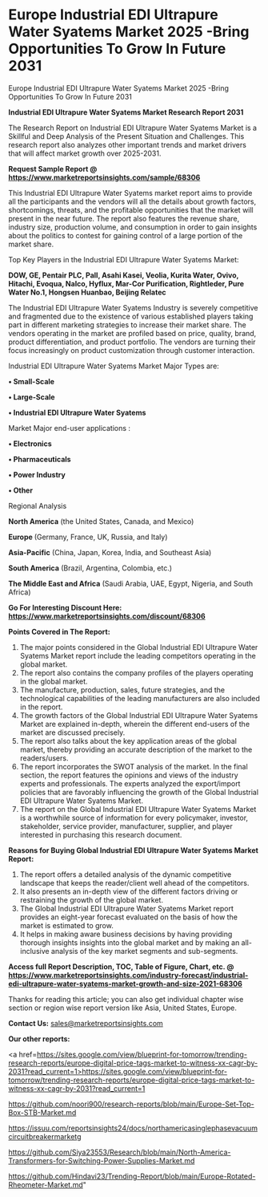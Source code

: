 # Europe Industrial EDI Ultrapure Water Syatems Market 2025 -Bring Opportunities To Grow In Future 2031
 Europe Industrial EDI Ultrapure Water Syatems Market 2025 -Bring Opportunities To Grow In Future 2031

<strong>Industrial EDI Ultrapure Water Syatems Market Research Report 2031</strong>

The Research Report on Industrial EDI Ultrapure Water Syatems Market is a Skillful and Deep Analysis of the Present Situation and Challenges. This research report also analyzes other important trends and market drivers that will affect market growth over 2025-2031.

<strong>Request Sample Report @ <a href=https://www.marketreportsinsights.com/sample/68306>https://www.marketreportsinsights.com/sample/68306</a></strong>

This Industrial EDI Ultrapure Water Syatems market report aims to provide all the participants and the vendors will all the details about growth factors, shortcomings, threats, and the profitable opportunities that the market will present in the near future. The report also features the revenue share, industry size, production volume, and consumption in order to gain insights about the politics to contest for gaining control of a large portion of the market share.

Top Key Players in the Industrial EDI Ultrapure Water Syatems Market:

<strong>DOW, GE, Pentair PLC, Pall, Asahi Kasei, Veolia, Kurita Water, Ovivo, Hitachi, Evoqua, Nalco, Hyflux, Mar-Cor Purification, Rightleder, Pure Water No.1, Hongsen Huanbao, Beijing Relatec</strong>

The Industrial EDI Ultrapure Water Syatems Industry is severely competitive and fragmented due to the existence of various established players taking part in different marketing strategies to increase their market share. The vendors operating in the market are profiled based on price, quality, brand, product differentiation, and product portfolio. The vendors are turning their focus increasingly on product customization through customer interaction.

Industrial EDI Ultrapure Water Syatems Market Major Types are:

<strong>• Small-Scale

• Large-Scale

• Industrial EDI Ultrapure Water Syatems</strong>

Market Major end-user applications :

<strong>• Electronics

• Pharmaceuticals

• Power Industry

• Other</strong>

Regional Analysis

</u><strong><b>North America</b></strong> (the United States, Canada, and Mexico)

<strong><b>Europe </b></strong>(Germany, France, UK, Russia, and Italy)

<strong><b>Asia-Pacific</b></strong> (China, Japan, Korea, India, and Southeast Asia)

<strong><b>South America</b></strong> (Brazil, Argentina, Colombia, etc.)

<strong><b>The Middle East and Africa</b></strong> (Saudi Arabia, UAE, Egypt, Nigeria, and South Africa)

<strong>Go For Interesting Discount Here: <a href=https://www.marketreportsinsights.com/discount/68306>https://www.marketreportsinsights.com/discount/68306</a></strong>

<strong>Points Covered in The Report:</strong>
<ol>
  <li>The major points considered in the Global Industrial EDI Ultrapure Water Syatems Market report include the leading competitors operating in the global market.</li>
  <li>The report also contains the company profiles of the players operating in the global market.</li>
  <li>The manufacture, production, sales, future strategies, and the technological capabilities of the leading manufacturers are also included in the report.</li>
  <li>The growth factors of the Global Industrial EDI Ultrapure Water Syatems Market are explained in-depth, wherein the different end-users of the market are discussed precisely.</li>
  <li>The report also talks about the key application areas of the global market, thereby providing an accurate description of the market to the readers/users.</li>
  <li>The report incorporates the SWOT analysis of the market. In the final section, the report features the opinions and views of the industry experts and professionals. The experts analyzed the export/import policies that are favorably influencing the growth of the Global Industrial EDI Ultrapure Water Syatems Market.</li>
  <li>The report on the Global Industrial EDI Ultrapure Water Syatems Market is a worthwhile source of information for every policymaker, investor, stakeholder, service provider, manufacturer, supplier, and player interested in purchasing this research document.</li>
</ol>
<strong>Reasons for Buying Global Industrial EDI Ultrapure Water Syatems Market Report:</strong>

<ol>
  <li>The report offers a detailed analysis of the dynamic competitive landscape that keeps the reader/client well ahead of the competitors.</li>
  <li>It also presents an in-depth view of the different factors driving or restraining the growth of the global market.</li>
  <li>The Global Industrial EDI Ultrapure Water Syatems Market report provides an eight-year forecast evaluated on the basis of how the market is estimated to grow.</li>
  <li>It helps in making aware business decisions by having providing thorough insights insights into the global market and by making an all-inclusive analysis of the key market segments and sub-segments.</li>
</ol>
<strong>Access full Report Description, TOC, Table of Figure, Chart, etc. @ <a href=https://www.marketreportsinsights.com/industry-forecast/industrial-edi-ultrapure-water-syatems-market-growth-and-size-2021-68306>https://www.marketreportsinsights.com/industry-forecast/industrial-edi-ultrapure-water-syatems-market-growth-and-size-2021-68306</a></strong>


Thanks for reading this article; you can also get individual chapter wise section or region wise report version like Asia, United States, Europe.

<strong>Contact Us:</strong>
sales@marketreportsinsights.com

<strong>Our other reports:</strong>

<a href=https://sites.google.com/view/blueprint-for-tomorrow/trending-research-reports/europe-digital-price-tags-market-to-witness-xx-cagr-by-2031?read_current=1>https://sites.google.com/view/blueprint-for-tomorrow/trending-research-reports/europe-digital-price-tags-market-to-witness-xx-cagr-by-2031?read_current=1</a>

<a href=https://github.com/noori900/research-reports/blob/main/Europe-Set-Top-Box-STB-Market.md>https://github.com/noori900/research-reports/blob/main/Europe-Set-Top-Box-STB-Market.md</a>

<a href=https://issuu.com/reportsinsights24/docs/northamericasinglephasevacuumcircuitbreakermarketg>https://issuu.com/reportsinsights24/docs/northamericasinglephasevacuumcircuitbreakermarketg</a>

<a href=https://github.com/Siya23553/Research/blob/main/North-America-Transformers-for-Switching-Power-Supplies-Market.md>https://github.com/Siya23553/Research/blob/main/North-America-Transformers-for-Switching-Power-Supplies-Market.md</a>

<a href=https://github.com/Hindavi23/Trending-Report/blob/main/Europe-Rotated-Rheometer-Market.md>https://github.com/Hindavi23/Trending-Report/blob/main/Europe-Rotated-Rheometer-Market.md</a>"
